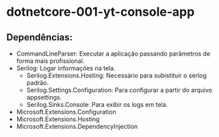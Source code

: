 # dotnetcore-001-yt-console-app

## Dependências:
- CommandLineParser: Executar a aplicação passando parâmetros de forma mais profissional.
- Serilog: Logar informações na tela.
    - Serilog.Extensions.Hosting: Necessário para subistituir o serlog padrão.
    - Serilog.Settings.Configuration: Para configurar a partir do arquivo appsettings.
    - Serilog.Sinks.Console: Para exibir os logs em tela.
- Microsoft.Extensions.Configuration
- Microsoft.Extensions.Hosting
- Microsoft.Extensions.DependencyInjection